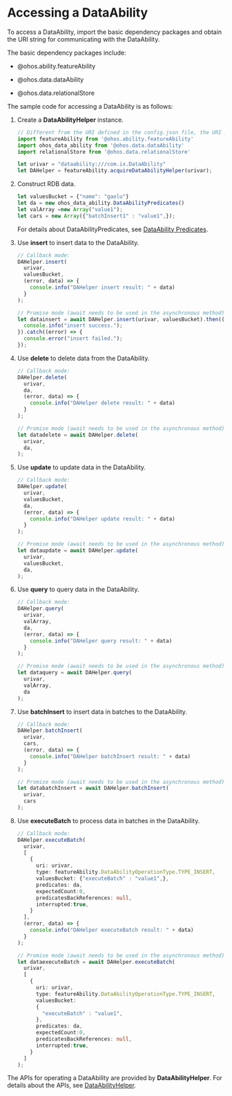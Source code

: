 # Accessing a DataAbility


To access a DataAbility, import the basic dependency packages and obtain the URI string for communicating with the DataAbility.


The basic dependency packages include:


- @ohos.ability.featureAbility

- @ohos.data.dataAbility

- @ohos.data.relationalStore


The sample code for accessing a DataAbility is as follows:


1. Create a **DataAbilityHelper** instance.
   
   ```ts
   // Different from the URI defined in the config.json file, the URI passed in the parameter has an extra slash (/), three slashes in total.
   import featureAbility from '@ohos.ability.featureAbility'
   import ohos_data_ability from '@ohos.data.dataAbility'
   import relationalStore from '@ohos.data.relationalStore'
   
   let urivar = "dataability:///com.ix.DataAbility"
   let DAHelper = featureAbility.acquireDataAbilityHelper(urivar);
   ```

2. Construct RDB data.
   
   ```ts
   let valuesBucket = {"name": "gaolu"}
   let da = new ohos_data_ability.DataAbilityPredicates()
   let valArray =new Array("value1");
   let cars = new Array({"batchInsert1" : "value1",});
   ```

   For details about DataAbilityPredicates, see [DataAbility Predicates](../reference/apis/js-apis-data-ability.md).

3. Use **insert** to insert data to the DataAbility.
   
   ```ts
   // Callback mode:
   DAHelper.insert(
     urivar,
     valuesBucket,
     (error, data) => {
       console.info("DAHelper insert result: " + data)
     }
   );
   ```

   
   ```ts
   // Promise mode (await needs to be used in the asynchronous method):
   let datainsert = await DAHelper.insert(urivar, valuesBucket).then((data) => {
     console.info("insert success.");
   }).catch((error) => {
     console.error("insert failed.");
   });
   ```

4. Use **delete** to delete data from the DataAbility.
   
   ```ts
   // Callback mode:
   DAHelper.delete(
     urivar,
     da,
     (error, data) => {
       console.info("DAHelper delete result: " + data)
     }
   );
   ```

   
   ```ts
   // Promise mode (await needs to be used in the asynchronous method):
   let datadelete = await DAHelper.delete(
     urivar,
     da,
   );
   ```

5. Use **update** to update data in the DataAbility.
   
   ```ts
   // Callback mode:
   DAHelper.update(
     urivar,
     valuesBucket,
     da,
     (error, data) => {
       console.info("DAHelper update result: " + data)
     }
   );
   ```

   
   ```ts
   // Promise mode (await needs to be used in the asynchronous method):
   let dataupdate = await DAHelper.update(
     urivar,
     valuesBucket,
     da,
   );
   ```

6. Use **query** to query data in the DataAbility.
   
   ```ts
   // Callback mode:
   DAHelper.query(
     urivar,
     valArray,
     da,
     (error, data) => {
       console.info("DAHelper query result: " + data)
     }
   );
   ```

   
   ```ts
   // Promise mode (await needs to be used in the asynchronous method):
   let dataquery = await DAHelper.query(
     urivar,
     valArray,
     da
   );
   ```

7. Use **batchInsert** to insert data in batches to the DataAbility.
   
   ```ts
   // Callback mode:
   DAHelper.batchInsert(
     urivar,
     cars,
     (error, data) => {
       console.info("DAHelper batchInsert result: " + data)
     }
   );
   ```

   
   ```ts
   // Promise mode (await needs to be used in the asynchronous method):
   let databatchInsert = await DAHelper.batchInsert(
     urivar,
     cars
   );
   ```

8. Use **executeBatch** to process data in batches in the DataAbility.
   
   ```ts
   // Callback mode:
   DAHelper.executeBatch(
     urivar,
     [
       {
         uri: urivar,
         type: featureAbility.DataAbilityOperationType.TYPE_INSERT,
         valuesBucket: {"executeBatch" : "value1",},
         predicates: da,
         expectedCount:0,
         predicatesBackReferences: null,
         interrupted:true,
       }
     ],
     (error, data) => {
       console.info("DAHelper executeBatch result: " + data)
     }
   );
   ```

   
   ```ts
   // Promise mode (await needs to be used in the asynchronous method):
   let dataexecuteBatch = await DAHelper.executeBatch(
     urivar,
     [
       {
         uri: urivar,
         type: featureAbility.DataAbilityOperationType.TYPE_INSERT,
         valuesBucket:
         {
           "executeBatch" : "value1",
         },
         predicates: da,
         expectedCount:0,
         predicatesBackReferences: null,
         interrupted:true,
       }
     ]
   );
   ```


The APIs for operating a DataAbility are provided by **DataAbilityHelper**. For details about the APIs, see [DataAbilityHelper](../reference/apis/js-apis-inner-ability-dataAbilityHelper.md).
